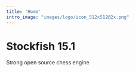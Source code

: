 ```yaml
---
title: 'Home'
intro_image: "images/logo/icon_512x512@2x.png"
---
```


# Stockfish 15.1

Strong open source chess engine